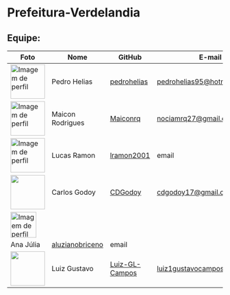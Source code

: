# Prefeitura-Verdelandia

## Equipe:
|Foto | Nome            | GitHub      | E-mail       | 
|-----|-----------------|-------------|-------------|
| <img width='80' src='https://avatars.githubusercontent.com/u/30875663?v=4' alt='Imagem de perfil'> | Pedro Helias |[pedrohelias](https://github.com/pedrohelias) | pedrohelias95@hotmail.com |
| <img width='80' src='https://avatars.githubusercontent.com/u/51386810?v=4' alt='Imagem de perfil'> | Maicon Rodrigues | [Maiconrq](https://github.com/Maiconrq) | nociamrq27@gmail.com |
| <img width='80' src='https://avatars.githubusercontent.com/u/78308822?v=4' alt='Imagem de perfil'> | Lucas Ramon | [lramon2001](https://github.com/lramon2001) | email |
| <img width='80' src='https://avatars.githubusercontent.com/u/49156990?v=4'> | Carlos Godoy | [CDGodoy](https://github.com/CDGodoy) | cdgodoy17@gmail.com | 
|  <img width='60' src='https://avatars.githubusercontent.com/u/70165772?v=4' alt='Imagem de perfil'> | 
Ana Júlia | [aluzianobriceno](https://github.com/aluzianobriceno) | email |
| <img width='80' src='https://avatars.githubusercontent.com/u/42492795?v=4'> | Luiz Gustavo | [Luiz-GL-Campos](https://github.com/Luiz-GL-Campos) | luiz1gustavocampos@gmail.com | 

